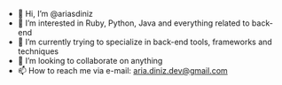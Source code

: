 - 👋 Hi, I’m @ariasdiniz
- 👀 I’m interested in Ruby, Python, Java and everything related to back-end
- 🌱 I’m currently trying to specialize in back-end tools, frameworks and techniques
- 💞️ I’m looking to collaborate on anything
- 📫 How to reach me via e-mail: aria.diniz.dev@gmail.com
